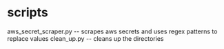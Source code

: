 # scripts
aws_secret_scraper.py -- scrapes aws secrets and uses regex patterns to replace values
clean_up.py -- cleans up the directories